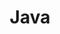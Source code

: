 ---
title: "Java" # 카테고리 이름
layout: category
permalink: /categories/java/ # url
author_profile: true
taxonomy: java
sidebar:
    nav: "categories"
---